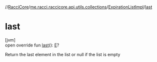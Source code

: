 //[RacciCore](../../../index.md)/[me.racci.raccicore.api.utils.collections](../index.md)/[ExpirationListImpl](index.md)/[last](last.md)

# last

[jvm]\
open override fun [last](last.md)(): [E](index.md)?

Return the last element in the list or null if the list is empty
